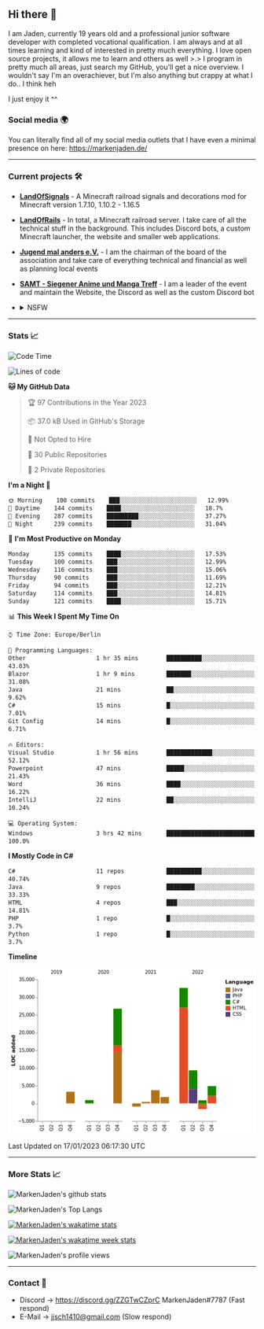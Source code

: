 ## Hi there 👋
I am Jaden, currently 19 years old and a professional junior software developer with completed vocational qualification. I am always and at all times learning and kind of interested in pretty much everything. I love open source projects, it allows me to learn and others as well >.>
I program in pretty much all areas, just search my GitHub, you'll get a nice overview.
I wouldn't say I'm an overachiever, but I'm also anything but crappy at what I do.. I think heh

I just enjoy it ^^

### Social media 🌍

You can literally find all of my social media outlets that I have even a minimal presence on here: https://markenjaden.de/

---

### Current projects 🛠

* [**LandOfSignals**](https://github.com/LandOfRails/LandOfSignals) - A Minecraft railroad signals and decorations mod for Minecraft version 1.7.10, 1.10.2 - 1.16.5
* [**LandOfRails**](https://github.com/LandOfRails) - In total, a Minecraft railroad server. I take care of all the technical stuff in the background. This includes Discord bots, a custom Minecraft launcher, the website and smaller web applications.
* [**Jugend mal anders e.V.**](https://jugendmalanders.de/) - I am the chairman of the board of the association and take care of everything technical and financial as well as planning local events
* [**SAMT - Siegener Anime und Manga Treff**](https://github.com/Siegener-Anime-und-Manga-Treff-SAMT) - I am a leader of the event and maintain the Website, the Discord as well as the custom Discord bot
* <details> 
  <summary>NSFW</summary>
  
  [**Nekos**](https://github.com/MarkenJaden/Nekos) - Website providing you with random lewd neko pics
  
</details>

---

### Stats 📈

<!--START_SECTION:waka-->
![Code Time](http://img.shields.io/badge/Code%20Time-1%2C029%20hrs%2050%20mins-blue)

![Lines of code](https://img.shields.io/badge/From%20Hello%20World%20I%27ve%20Written-82%20Thousand%20lines%20of%20code-blue)

**🐱 My GitHub Data** 

> 🏆 97 Contributions in the Year 2023
 > 
> 📦 37.0 kB Used in GitHub's Storage 
 > 
> 🚫 Not Opted to Hire
 > 
> 📜 30 Public Repositories 
 > 
> 🔑 2 Private Repositories  
 > 
**I'm a Night 🦉** 

```text
🌞 Morning    100 commits    ███░░░░░░░░░░░░░░░░░░░░░░   12.99% 
🌆 Daytime    144 commits    ████░░░░░░░░░░░░░░░░░░░░░   18.7% 
🌃 Evening    287 commits    █████████░░░░░░░░░░░░░░░░   37.27% 
🌙 Night      239 commits    ███████░░░░░░░░░░░░░░░░░░   31.04%

```
📅 **I'm Most Productive on Monday** 

```text
Monday       135 commits    ████░░░░░░░░░░░░░░░░░░░░░   17.53% 
Tuesday      100 commits    ███░░░░░░░░░░░░░░░░░░░░░░   12.99% 
Wednesday    116 commits    ███░░░░░░░░░░░░░░░░░░░░░░   15.06% 
Thursday     90 commits     ███░░░░░░░░░░░░░░░░░░░░░░   11.69% 
Friday       94 commits     ███░░░░░░░░░░░░░░░░░░░░░░   12.21% 
Saturday     114 commits    ███░░░░░░░░░░░░░░░░░░░░░░   14.81% 
Sunday       121 commits    ████░░░░░░░░░░░░░░░░░░░░░   15.71%

```


📊 **This Week I Spent My Time On** 

```text
⌚︎ Time Zone: Europe/Berlin

💬 Programming Languages: 
Other                    1 hr 35 mins        ██████████░░░░░░░░░░░░░░░   43.03% 
Blazor                   1 hr 9 mins         ███████░░░░░░░░░░░░░░░░░░   31.08% 
Java                     21 mins             ██░░░░░░░░░░░░░░░░░░░░░░░   9.62% 
C#                       15 mins             █░░░░░░░░░░░░░░░░░░░░░░░░   7.01% 
Git Config               14 mins             █░░░░░░░░░░░░░░░░░░░░░░░░   6.71%

🔥 Editors: 
Visual Studio            1 hr 56 mins        █████████████░░░░░░░░░░░░   52.12% 
Powerpoint               47 mins             █████░░░░░░░░░░░░░░░░░░░░   21.43% 
Word                     36 mins             ████░░░░░░░░░░░░░░░░░░░░░   16.22% 
IntelliJ                 22 mins             ██░░░░░░░░░░░░░░░░░░░░░░░   10.24%

💻 Operating System: 
Windows                  3 hrs 42 mins       █████████████████████████   100.0%

```

**I Mostly Code in C#** 

```text
C#                       11 repos            ██████████░░░░░░░░░░░░░░░   40.74% 
Java                     9 repos             ████████░░░░░░░░░░░░░░░░░   33.33% 
HTML                     4 repos             ███░░░░░░░░░░░░░░░░░░░░░░   14.81% 
PHP                      1 repo              █░░░░░░░░░░░░░░░░░░░░░░░░   3.7% 
Python                   1 repo              █░░░░░░░░░░░░░░░░░░░░░░░░   3.7%

```


**Timeline**

![Chart not found](https://raw.githubusercontent.com/MarkenJaden/MarkenJaden/main/charts/bar_graph.png) 


 Last Updated on 17/01/2023 06:17:30 UTC
<!--END_SECTION:waka-->

---

### More Stats 📈

![MarkenJaden's github stats](https://github-readme-stats.vercel.app/api?username=MarkenJaden&count_private=true&show_icons=true&theme=radical)

![MarkenJaden's Top Langs](https://github-readme-stats.vercel.app/api/top-langs/?username=MarkenJaden&theme=radical)

[![MarkenJaden's wakatime stats](https://github-readme-stats.vercel.app/api/wakatime?username=MarkenJaden&theme=radical)](https://wakatime.com/@17f322c9-222a-48b4-9e15-983c41f7aed4)

[![MarkenJaden's wakatime week stats](https://wakatime.com/badge/user/17f322c9-222a-48b4-9e15-983c41f7aed4.svg)](https://wakatime.com/@17f322c9-222a-48b4-9e15-983c41f7aed4)

<!--[![MarkenJaden's Codewars stats](https://www.codewars.com/users/MarkenJaden/badges/large)](https://www.codewars.com/users/MarkenJaden)-->

![MarkenJaden's profile views](https://komarev.com/ghpvc/?username=MarkenJaden)

---

### Contact 💌

* Discord -> https://discord.gg/ZZGTwCZprC MarkenJaden#7787 (Fast respond)
* E-Mail -> jjsch1410@gmail.com (Slow respond)



<!--
**MarkenJaden/MarkenJaden** is a ✨ _special_ ✨ repository because its `README.md` (this file) appears on your GitHub profile.

Here are some ideas to get you started:

- 🔭 I’m currently working on ...
- 🌱 I’m currently learning ...
- 👯 I’m looking to collaborate on ...
- 🤔 I’m looking for help with ...
- 💬 Ask me about ...
- 📫 How to reach me: ...
- 😄 Pronouns: ...
- ⚡ Fun fact: ...
-->
